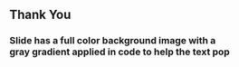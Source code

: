 <!-- .slide: class="center" -->
## Thank You
### Slide has a full color background image with a<br>gray gradient applied in code to help the text pop

